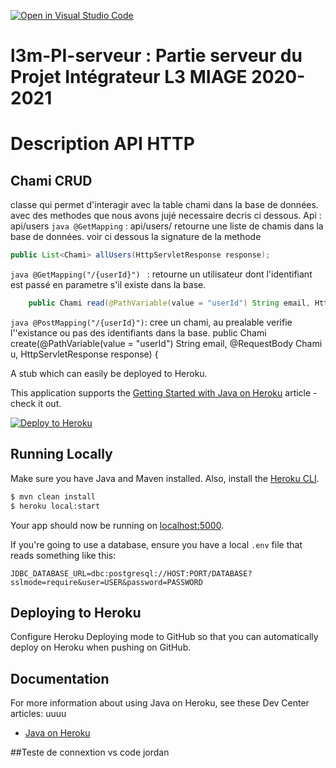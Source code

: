 [![Open in Visual Studio Code](https://classroom.github.com/assets/open-in-vscode-c66648af7eb3fe8bc4f294546bfd86ef473780cde1dea487d3c4ff354943c9ae.svg)](https://classroom.github.com/online_ide?assignment_repo_id=7711943&assignment_repo_type=AssignmentRepo)
# l3m-PI-serveur : Partie serveur du Projet Intégrateur L3 MIAGE 2020-2021


# Description API HTTP 

## Chami CRUD
classe qui permet d'interagir avec la table chami dans la base de données.
avec des methodes que nous avons jujé necessaire decris ci dessous.
Api : api/users
```java @GetMapping``` : api/users/ retourne une liste de chamis dans la base de données.
voir ci dessous la signature de la methode
```java
public List<Chami> allUsers(HttpServletResponse response);
```
```java @GetMapping("/{userId}") ``` : retourne un utilisateur dont l'identifiant est passé en parametre s'il existe dans la base.
```java
    public Chami read(@PathVariable(value = "userId") String email, HttpServletResponse response);
```

```java @PostMapping("/{userId}")```: cree un chami, au prealable verifie l''existance ou pas des identifiants dans la base.
 public Chami create(@PathVariable(value = "userId") String email, @RequestBody Chami u,
            HttpServletResponse response) {























































































A stub which can easily be deployed to Heroku.

This application supports the [Getting Started with Java on Heroku](https://devcenter.heroku.com/articles/getting-started-with-java) article - check it out.

[![Deploy to Heroku](https://www.herokucdn.com/deploy/button.png)](https://heroku.com/deploy)

## Running Locally

Make sure you have Java and Maven installed.  Also, install the [Heroku CLI](https://cli.heroku.com/).

```sh
$ mvn clean install
$ heroku local:start
```

Your app should now be running on [localhost:5000](http://localhost:5000/).

If you're going to use a database, ensure you have a local `.env` file that reads something like this:

```
JDBC_DATABASE_URL=dbc:postgresql://HOST:PORT/DATABASE?sslmode=require&user=USER&password=PASSWORD
```

## Deploying to Heroku

Configure Heroku Deploying mode to GitHub so that you can automatically deploy on Heroku when pushing on GitHub.

## Documentation

For more information about using Java on Heroku, see these Dev Center articles:
uuuu
- [Java on Heroku](https://devcenter.heroku.com/categories/java)


##Teste de connextion vs code
jordan
